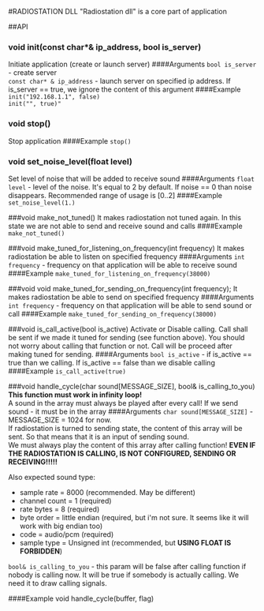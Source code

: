 #RADIOSTATION DLL
"Radiostation dll" is a core part of application

##API
### void init(const char*& ip_address, bool is_server)
Initiate application (create or launch server)
####Arguments
``bool is_server`` - create server <br>
``const char* & ip_address`` - launch server on specified ip address. 
If is_server == true, we ignore the content of this argument
####Example
``init("192.168.1.1", false)`` <br>
``init("", true)"``

### void stop()
Stop application
####Example
``stop()``

### void set_noise_level(float level)
Set level of noise that will be added to receive sound
####Arguments
`float level` - level of the noise. It's equal to 2 by default. 
If noise == 0 than noise disappears. Recommended range of usage is [0..2]
####Example
`set_noise_level(1.)`

###void make_not_tuned()
It makes radiostation not tuned again.
In this state we are not able to send and receive sound and calls
####Example
`make_not_tuned()`

###void make_tuned_for_listening_on_frequency(int frequency)
It makes radiostation be able to listen on specified frequency
####Arguments
`int frequency` - frequency on that application will be able to receive sound
####Example
`make_tuned_for_listening_on_frequency(38000)`

###void void make_tuned_for_sending_on_frequency(int frequency);
It makes radiostation be able to send on specified frequency
####Arguments
`int frequency` - frequency on that application will be able to send sound or call
####Example
`make_tuned_for_sending_on_frequency(38000)`

###void is_call_active(bool is_active)
Activate or Disable calling. Call shall be sent if we made it tuned for sending (see function above).
You should not worry about calling that function or not. Call will be proceed after making tuned for sending.
####Arguments
`bool is_active` - if is_active == true than we calling. If is_active == false than we disable calling
####Example
`is_call_active(true)`

###void handle_cycle(char sound[MESSAGE_SIZE], bool& is_calling_to_you)
<b>This function must work in infinity loop!</b> <br>
A sound in the array must always be played after every call!
If we send sound - it must be in the array
####Arguments
`char sound[MESSAGE_SIZE]` - MESSAGE_SIZE = 1024 for now.  <br>
If radiostation is turned to sending state, the content of this array will be sent.
So that means that it is an input of sending sound.<br>
We must always play the content of this array after calling function!
<b>EVEN IF THE RADIOSTATION IS CALLING, IS NOT CONFIGURED, SENDING OR RECEIVING!!!!!</b>

Also expected sound type:
* sample rate = 8000 (recommended. May be different)
* channel count = 1 (required)
* rate bytes = 8 (required)
* byte order = little endian (required, but i'm not sure. It seems like it will work with big endian too)
* code = audio/pcm (required)
* sample type = Unsigned int (recommended, but <b>USING FLOAT IS FORBIDDEN</b>)

`bool& is_calling_to_you` - this param will be false after calling function if nobody is calling now.
It will be true if somebody is actually calling. We need it to draw calling signals.

####Example
void handle_cycle(buffer, flag)